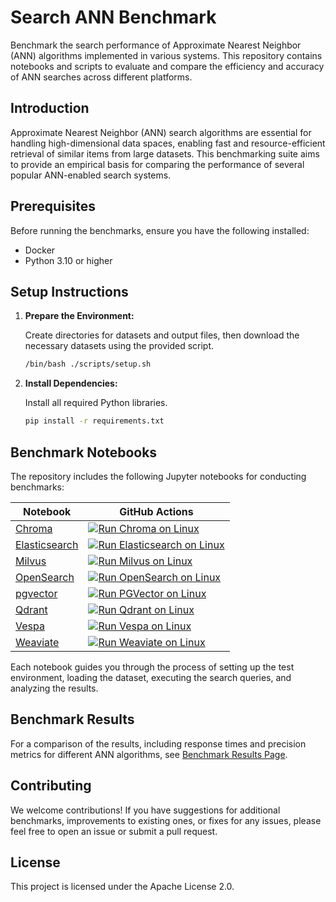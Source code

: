 # Search ANN Benchmark

Benchmark the search performance of Approximate Nearest Neighbor (ANN) algorithms implemented in various systems.
This repository contains notebooks and scripts to evaluate and compare the efficiency and accuracy of ANN searches across different platforms.

## Introduction

Approximate Nearest Neighbor (ANN) search algorithms are essential for handling high-dimensional data spaces, enabling fast and resource-efficient retrieval of similar items from large datasets.
This benchmarking suite aims to provide an empirical basis for comparing the performance of several popular ANN-enabled search systems.

## Prerequisites

Before running the benchmarks, ensure you have the following installed:

- Docker
- Python 3.10 or higher

## Setup Instructions

1. **Prepare the Environment:**

    Create directories for datasets and output files, then download the necessary datasets using the provided script.

    ```bash
    /bin/bash ./scripts/setup.sh
    ```

2. **Install Dependencies:**

    Install all required Python libraries.

    ```bash
    pip install -r requirements.txt
    ```

## Benchmark Notebooks

The repository includes the following Jupyter notebooks for conducting benchmarks:

| Notebook                                 | GitHub Actions                                                                                                                                                                                                                          |
|------------------------------------------|-----------------------------------------------------------------------------------------------------------------------------------------------------------------------------------------------------------------------------------------|
| [Chroma](run-chroma.ipynb) | [![Run Chroma on Linux](https://github.com/marevol/search-ann-benchmark/actions/workflows/run-chroma-linux.yml/badge.svg)](https://github.com/marevol/search-ann-benchmark/actions/workflows/run-chroma-linux.yml) |
| [Elasticsearch](run-elasticsearch.ipynb) | [![Run Elasticsearch on Linux](https://github.com/marevol/search-ann-benchmark/actions/workflows/run-elasticsearch-linux.yml/badge.svg)](https://github.com/marevol/search-ann-benchmark/actions/workflows/run-elasticsearch-linux.yml) |
| [Milvus](run-milvus.ipynb)               | [![Run Milvus on Linux](https://github.com/marevol/search-ann-benchmark/actions/workflows/run-milvus-linux.yml/badge.svg)](https://github.com/marevol/search-ann-benchmark/actions/workflows/run-milvus-linux.yml)                      |
| [OpenSearch](run-opensearch.ipynb)       | [![Run OpenSearch on Linux](https://github.com/marevol/search-ann-benchmark/actions/workflows/run-opensearch-linux.yml/badge.svg)](https://github.com/marevol/search-ann-benchmark/actions/workflows/run-opensearch-linux.yml)          |
| [pgvector](run-pgvector.ipynb)           | [![Run PGVector on Linux](https://github.com/marevol/search-ann-benchmark/actions/workflows/run-pgvector-linux.yml/badge.svg)](https://github.com/marevol/search-ann-benchmark/actions/workflows/run-pgvector-linux.yml)                |
| [Qdrant](run-qdrant.ipynb)               | [![Run Qdrant on Linux](https://github.com/marevol/search-ann-benchmark/actions/workflows/run-qdrant-linux.yml/badge.svg)](https://github.com/marevol/search-ann-benchmark/actions/workflows/run-qdrant-linux.yml)                      |
| [Vespa](run-vespa.ipynb)                 | [![Run Vespa on Linux](https://github.com/marevol/search-ann-benchmark/actions/workflows/run-vespa-linux.yml/badge.svg)](https://github.com/marevol/search-ann-benchmark/actions/workflows/run-vespa-linux.yml)                         |
| [Weaviate](run-weaviate.ipynb)           | [![Run Weaviate on Linux](https://github.com/marevol/search-ann-benchmark/actions/workflows/run-weaviate-linux.yml/badge.svg)](https://github.com/marevol/search-ann-benchmark/actions/workflows/run-weaviate-linux.yml)                |

Each notebook guides you through the process of setting up the test environment, loading the dataset, executing the search queries, and analyzing the results.

## Benchmark Results

For a comparison of the results, including response times and precision metrics for different ANN algorithms, see [Benchmark Results Page](https://codelibs.co/benchmark/ann-benchmark.html).

## Contributing

We welcome contributions!
If you have suggestions for additional benchmarks, improvements to existing ones, or fixes for any issues, please feel free to open an issue or submit a pull request.

## License

This project is licensed under the Apache License 2.0.

